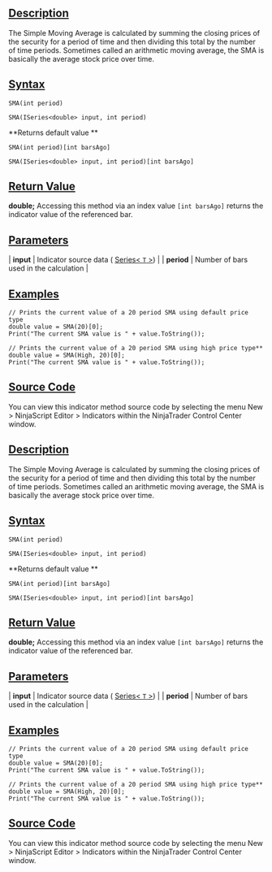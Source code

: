 ## [Description](https://developer.ninjatrader.com/docs/desktop/moving_average_simple_sma\#description)

The Simple Moving Average is calculated by summing the closing prices of the security for a period of time and then dividing this total by the number of time periods. Sometimes called an arithmetic moving average, the SMA is basically the average stock price over time.

## [Syntax](https://developer.ninjatrader.com/docs/desktop/moving_average_simple_sma\#syntax)

`SMA(int period)`

`SMA(ISeries<double> input, int period)`

\*\*Returns default value \*\*

`SMA(int period)[int barsAgo]`

`SMA(ISeries<double> input, int period)[int barsAgo]`

## [Return Value](https://developer.ninjatrader.com/docs/desktop/moving_average_simple_sma\#return-value)

**double;** Accessing this method via an index value `[int barsAgo]` returns the indicator value of the referenced bar.

## [Parameters](https://developer.ninjatrader.com/docs/desktop/moving_average_simple_sma\#parameters)

| **input** | Indicator source data ( [Series< `T` >](https://developer.ninjatrader.com/docs/desktop/seriest)) |
| **period** | Number of bars used in the calculation |

## [Examples](https://developer.ninjatrader.com/docs/desktop/moving_average_simple_sma\#examples)

```jsx-150469391 csharp
// Prints the current value of a 20 period SMA using default price type
double value = SMA(20)[0];
Print("The current SMA value is " + value.ToString());

// Prints the current value of a 20 period SMA using high price type**
double value = SMA(High, 20)[0];
Print("The current SMA value is " + value.ToString());

```

## [Source Code](https://developer.ninjatrader.com/docs/desktop/moving_average_simple_sma\#source-code)

You can view this indicator method source code by selecting the menu New > NinjaScript Editor > Indicators within the NinjaTrader Control Center window.

## [Description](https://developer.ninjatrader.com/docs/desktop/moving_average_simple_sma\#description)

The Simple Moving Average is calculated by summing the closing prices of the security for a period of time and then dividing this total by the number of time periods. Sometimes called an arithmetic moving average, the SMA is basically the average stock price over time.

## [Syntax](https://developer.ninjatrader.com/docs/desktop/moving_average_simple_sma\#syntax)

`SMA(int period)`

`SMA(ISeries<double> input, int period)`

\*\*Returns default value \*\*

`SMA(int period)[int barsAgo]`

`SMA(ISeries<double> input, int period)[int barsAgo]`

## [Return Value](https://developer.ninjatrader.com/docs/desktop/moving_average_simple_sma\#return-value)

**double;** Accessing this method via an index value `[int barsAgo]` returns the indicator value of the referenced bar.

## [Parameters](https://developer.ninjatrader.com/docs/desktop/moving_average_simple_sma\#parameters)

| **input** | Indicator source data ( [Series< `T` >](https://developer.ninjatrader.com/docs/desktop/seriest)) |
| **period** | Number of bars used in the calculation |

## [Examples](https://developer.ninjatrader.com/docs/desktop/moving_average_simple_sma\#examples)

```jsx-150469391 csharp
// Prints the current value of a 20 period SMA using default price type
double value = SMA(20)[0];
Print("The current SMA value is " + value.ToString());

// Prints the current value of a 20 period SMA using high price type**
double value = SMA(High, 20)[0];
Print("The current SMA value is " + value.ToString());

```

## [Source Code](https://developer.ninjatrader.com/docs/desktop/moving_average_simple_sma\#source-code)

You can view this indicator method source code by selecting the menu New > NinjaScript Editor > Indicators within the NinjaTrader Control Center window.